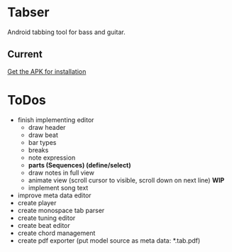 # Tabser

Android tabbing tool for bass and guitar.

## Current

[Get the APK for installation](https://github.com/tinygrain/tabser/releases/tag/latest)

# ToDos

- finish implementing editor
  - draw header
  - draw beat
  - bar types
  - breaks
  - note expression
  - **parts (Sequences) (define/select)**
  - draw notes in full view
  - animate view (scroll cursor to visible, scroll down on next line) **WIP**
  - implement song text
- improve meta data editor
- create player
- create monospace tab parser
- create tuning editor
- create beat editor
- create chord management
- create pdf exporter (put model source as meta data: *.tab.pdf)